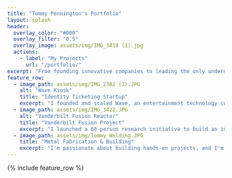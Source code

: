 ```yaml
---
title: "Tommy Pennington's Portfolio"
layout: splash
header:
  overlay_color: "#000"
  overlay_filter: "0.5"
  overlay_image: assets/img/IMG_3419 (1).jpg
  actions:
    - label: "My Projects"
      url: "/portfolio/"
excerpt: "From founding innovative companies to leading the only undergraduate nuclear fusion research initiative in the United States to backing next-generation ideas, I constantly seek to challenge myself and build new things that make an impact."
feature_row:
  - image_path: assets/img/IMG_2302 (1).JPG
    alt: "Wave Kiosk"
    title: "Identity Ticketing Startup"
    excerpt: "I founded and scaled Wave, an entertainment technology company."
  - image_path: assets/img/IMG_3422.JPG
    alt: "Vanderbilt Fusion Reactor"
    title: "Vanderbilt Fusion Project"
    excerpt: "I launched a 60-person research initiative to build an inertial electrostatic confinement fusion device."
  - image_path: assets/img/Tommy Welding.JPG
    title: "Metal Fabrication & Building"
    excerpt: "I'm passionate about building hands-on projects, and I'm an experienced welder, blacksmith, and machinist."
---
```


{% include feature_row %}

